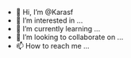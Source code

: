 - 👋 Hi, I’m @Karasf
- 👀 I’m interested in ...
- 🌱 I’m currently learning ...
- 💞️ I’m looking to collaborate on ...
- 📫 How to reach me ...

<!---
Karasf/Karasf is a ✨ special ✨ repository because its `README.md` (this file) appears on your GitHub profile.
You can click the Preview link to take a look at your changes.
--->
